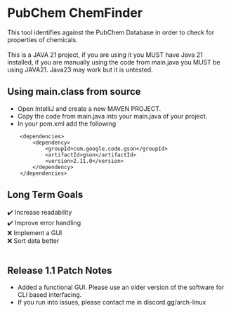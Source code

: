 # PubChem ChemFinder
This tool identifies against the PubChem Database in order to check for properties of chemicals.<br>
<br>
This is a JAVA 21 project, if you are using it you MUST have Java 21 installed, if you are manually using the code from main.java you MUST be using JAVA21. Java23 may work but it is untested.<br>

## Using main.class from source
- Open IntelliJ and create a new MAVEN PROJECT.<br>
- Copy the code from main.java into your main.java of your project.<br>
- In your pom.xml add the following<br>
```    
    <dependencies>
        <dependency>
            <groupId>com.google.code.gson</groupId>
            <artifactId>gson</artifactId>
            <version>2.11.0</version>
        </dependency>
    </dependencies>
```

## Long Term Goals
✔️ Increase readability<br>
✔️ Improve error handling<br>
:x: Implement a GUI<br>
:x: Sort data better<br>
<br>
## Release 1.1 Patch Notes
- Added a functional GUI. Please use an older version of the software for CLI based interfacing.
- If you run into issues, please contact me in discord.gg/arch-linux


